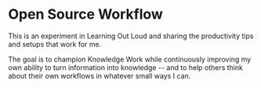 # Open Source Workflow
This is an experiment in Learning Out Loud and sharing the productivity tips and setups that work for me.

The goal is to champion Knowledge Work while continuously improving my own ability to turn information into knowledge -- and to help others think about their own workflows in whatever small ways I can.
